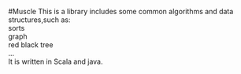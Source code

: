 #Muscle
This is a library includes some common algorithms and data structures,such as:<br>
sorts<br>
graph<br>
red black tree<br>
...<br>
It is written in Scala and java.

